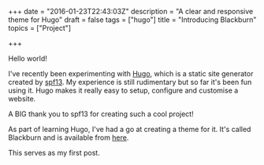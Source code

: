 +++
date = "2016-01-23T22:43:03Z"
description = "A clear and responsive theme for Hugo"
draft = false
tags = ["hugo"]
title = "Introducing Blackburn"
topics = ["Project"]

+++

Hello world!

I've recently been experimenting with [Hugo](//gohugo.io/), which is a static site generator created by [spf13](//github.com/spf13). My experience is still rudimentary but so far it's been fun using it. Hugo makes it really easy to setup, configure and customise a website.

A BIG thank you to spf13 for creating such a cool project!

As part of learning Hugo, I've had a go at creating a theme for it. It's called Blackburn and is available from [here](//github.com/yoshiharuyamashita/blackburn).

This serves as my first post.
